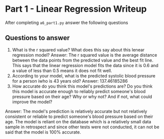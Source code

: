 # Part 1 - Linear Regression Writeup

After completing `a6_part1.py` answer the following questions

## Questions to answer

1. What is the r squared value?  What does this say about this lenear regression model?
Answer: The r squared value is the average distance between the data points from the predicted value and the best fit line. This says that the linear regression model fits the data since it is 0.6 and a value of less than 0.5 means it does not fit well.
2. According to your model, what is the predicted systolic blood pressure for a person iwho is 43 years old?
Answer: 137.46185286
3. How accurate do you think this model's predictions are?  Do you think this model is accurate enough to reliably predict someone's blood pressure based on their age?  Why or why not?  And if not, what could improve the model?

Answer: The model's prediction is relatively accurate but not relatively consistent or reliable to predict someone's blood pressure based on their age. The model is reliant on the database which is a relatively small data sample in retrospect and since other tests were not conducted, it can not be said that the model is 100% accurate.